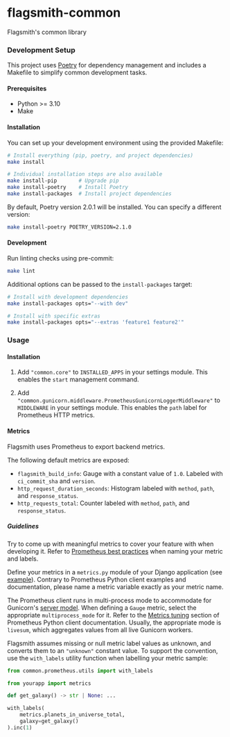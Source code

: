 # flagsmith-common
Flagsmith's common library

### Development Setup

This project uses [Poetry](https://python-poetry.org/) for dependency management and includes a Makefile to simplify common development tasks.

#### Prerequisites

- Python >= 3.10
- Make

#### Installation

You can set up your development environment using the provided Makefile:

```bash
# Install everything (pip, poetry, and project dependencies)
make install

# Individual installation steps are also available
make install-pip       # Upgrade pip
make install-poetry    # Install Poetry
make install-packages  # Install project dependencies
```

By default, Poetry version 2.0.1 will be installed. You can specify a different version:

```bash
make install-poetry POETRY_VERSION=2.1.0
```

#### Development

Run linting checks using pre-commit:

```bash
make lint
```

Additional options can be passed to the `install-packages` target:

```bash
# Install with development dependencies
make install-packages opts="--with dev"

# Install with specific extras
make install-packages opts="--extras 'feature1 feature2'"
```

### Usage

#### Installation

1. Add `"common.core"` to `INSTALLED_APPS` in your settings module.
This enables the `start` management command.

2. Add `"common.gunicorn.middleware.PrometheusGunicornLoggerMiddleware"` to `MIDDLEWARE` in your settings module. This enables the `path` label for Prometheus HTTP metrics.

#### Metrics

Flagsmith uses Prometheus to export backend metrics.

The following default metrics are exposed:

- `flagsmith_build_info`: Gauge with a constant value of `1.0`. Labeled with `ci_commit_sha` and `version`.
- `http_request_duration_seconds`: Histogram labeled with `method`, `path`, and `response_status`.
- `http_requests_total`: Counter labeled with `method`, `path`, and `response_status`.

##### Guidelines

Try to come up with meaningful metrics to cover your feature with when developing it. Refer to [Prometheus best practices](https://prometheus.io/docs/practices/naming/) when naming your metric and labels.

Define your metrics in a `metrics.py` module of your Django application (see [example](https://github.com/Flagsmith/flagsmith-common/blob/main/src/common/gunicorn/metrics.py)). Contrary to Prometheus Python client examples and documentation, please name a metric variable exactly as your metric name.

The Prometheus client runs in multi-process mode to accommodate for Gunicorn's [server model](https://docs.gunicorn.org/en/stable/design.html#server-model). When defining a `Gauge` metric, select the appropriate `multiprocess_mode` for it. Refer to the [Metrics tuning](https://prometheus.github.io/client_python/multiprocess/) section of Prometheus Python client documentation. Usually, the appropriate mode is `livesum`, which aggregates values from all live Gunicorn workers.

Flagsmith assumes missing or null metric label values as unknown, and converts them to an `"unknown"` constant value. To support the convention, use the `with_labels` utility function when labelling your metric sample:

```python
from common.prometheus.utils import with_labels

from yourapp import metrics

def get_galaxy() -> str | None: ...

with_labels(
    metrics.planets_in_universe_total,
    galaxy=get_galaxy()
).inc(1)
```
